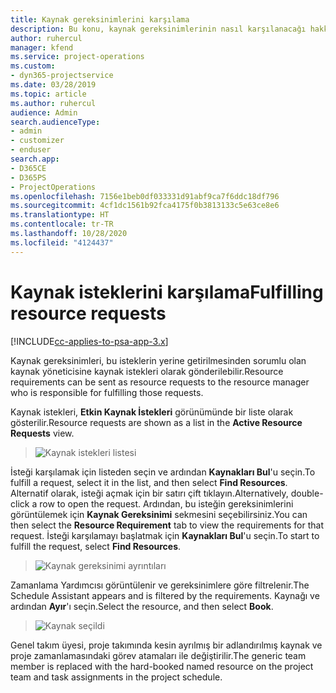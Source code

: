 ```yaml
---
title: Kaynak gereksinimlerini karşılama
description: Bu konu, kaynak gereksinimlerinin nasıl karşılanacağı hakkında bilgi sağlar.
author: ruhercul
manager: kfend
ms.service: project-operations
ms.custom:
- dyn365-projectservice
ms.date: 03/28/2019
ms.topic: article
ms.author: ruhercul
audience: Admin
search.audienceType:
- admin
- customizer
- enduser
search.app:
- D365CE
- D365PS
- ProjectOperations
ms.openlocfilehash: 7156e1beb0df033331d91abf9ca7f6ddc18df796
ms.sourcegitcommit: 4cf1dc1561b92fca4175f0b3813133c5e63ce8e6
ms.translationtype: HT
ms.contentlocale: tr-TR
ms.lasthandoff: 10/28/2020
ms.locfileid: "4124437"
---
```

# <a name="fulfilling-resource-requests"></a><span data-ttu-id="4737f-103">Kaynak isteklerini karşılama</span><span class="sxs-lookup"><span data-stu-id="4737f-103">Fulfilling resource requests</span></span>

[!INCLUDE[cc-applies-to-psa-app-3.x](../includes/cc-applies-to-psa-app-3x.md)]

<span data-ttu-id="4737f-104">Kaynak gereksinimleri, bu isteklerin yerine getirilmesinden sorumlu olan kaynak yöneticisine kaynak istekleri olarak gönderilebilir.</span><span class="sxs-lookup"><span data-stu-id="4737f-104">Resource requirements can be sent as resource requests to the resource manager who is responsible for fulfilling those requests.</span></span>

<span data-ttu-id="4737f-105">Kaynak istekleri, **Etkin Kaynak İstekleri** görünümünde bir liste olarak gösterilir.</span><span class="sxs-lookup"><span data-stu-id="4737f-105">Resource requests are shown as a list in the **Active Resource Requests** view.</span></span>

> ![Kaynak istekleri listesi](media/Resource-Management-image59.png)

<span data-ttu-id="4737f-107">İsteği karşılamak için listeden seçin ve ardından **Kaynakları Bul**'u seçin.</span><span class="sxs-lookup"><span data-stu-id="4737f-107">To fulfill a request, select it in the list, and then select **Find Resources**.</span></span> <span data-ttu-id="4737f-108">Alternatif olarak, isteği açmak için bir satırı çift tıklayın.</span><span class="sxs-lookup"><span data-stu-id="4737f-108">Alternatively, double-click a row to open the request.</span></span> <span data-ttu-id="4737f-109">Ardından, bu isteğin gereksinimlerini görüntülemek için **Kaynak Gereksinimi** sekmesini seçebilirsiniz.</span><span class="sxs-lookup"><span data-stu-id="4737f-109">You can then select the **Resource Requirement** tab to view the requirements for that request.</span></span> <span data-ttu-id="4737f-110">İsteği karşılamayı başlatmak için **Kaynakları Bul**'u seçin.</span><span class="sxs-lookup"><span data-stu-id="4737f-110">To start to fulfill the request, select **Find Resources**.</span></span>

> ![Kaynak gereksinimi ayrıntıları](media/Resource-Management-image60.png)

<span data-ttu-id="4737f-112">Zamanlama Yardımcısı görüntülenir ve gereksinimlere göre filtrelenir.</span><span class="sxs-lookup"><span data-stu-id="4737f-112">The Schedule Assistant appears and is filtered by the requirements.</span></span> <span data-ttu-id="4737f-113">Kaynağı ve ardından **Ayır**'ı seçin.</span><span class="sxs-lookup"><span data-stu-id="4737f-113">Select the resource, and then select **Book**.</span></span>

> ![Kaynak seçildi](media/Resource-Management-image61.png)

<span data-ttu-id="4737f-115">Genel takım üyesi, proje takımında kesin ayrılmış bir adlandırılmış kaynak ve proje zamanlamasındaki görev atamaları ile değiştirilir.</span><span class="sxs-lookup"><span data-stu-id="4737f-115">The generic team member is replaced with the hard-booked named resource on the project team and task assignments in the project schedule.</span></span>
